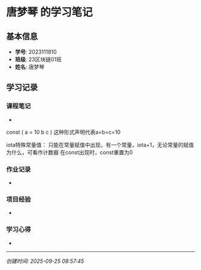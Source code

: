 # 唐梦琴 的学习笔记

## 基本信息
- **学号**: 2023111810
- **班级**: 23区块链01班
- **姓名**: 唐梦琴

## 学习记录

### 课程笔记
-
const (
        a = 10
        b
        c
)
这种形式声明代表a=b=c=10

iota特殊常量值：
只能在常量赋值中出现，有一个常量，iota+1，无论常量的赋值为什么，可看作计数器
在const出现时，const重置为0


### 作业记录
- 

### 项目经验
- 

### 学习心得
- 

---
*创建时间: 2025-09-25 08:57:45*
